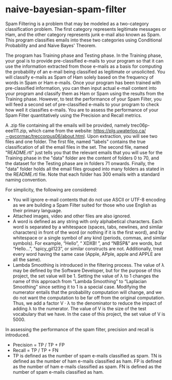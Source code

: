 # naive-bayesian-spam-filter

Spam Filtering is a problem that may be modeled as a two-category classification problem. The first category represents
legitimate messages or Ham, and the other category represents junk e-mail also known as Spam. This program classifies emails into these two categories using Conditional Probability and and Naive Bayes' Theorem.

The program has Training phase and Testing phase. In the Training phase, your goal is to provide pre-classified e-mails to your program so that it can use the information extracted from those e-mails as a basis for computing the probability of an e-mail being classified as legitimate or unsolicited. You will classify e-mails as Spam of Ham solely based on the frequency of words in Spam or Ham e-mails. Once your program has been trained with pre-classified information, you can then input actual e-mail content into your program and classify them as Ham or Spam using the results from the Training phase. However, to test the performance of your Spam Filter, you will feed a second set of pre-classified e-mails to your program to check how well it classifies e-mails. You are to assess the performance of your Spam Filter quantitatively using the Precision and Recall metrics.

A .zip file containing all the emails will be provided, namely trec06p-eee111.zip, which came from the website: https://plg.uwaterloo.ca/∼gvcormac/treccorpus06/about.html. Upon extraction, you will see two files and one folder. The first file, named "labels" contains the true classification of all the email files in the set. The second file, named "README.rtl" just tells you that the relevant emails that you will use for the Training phase in the "data" folder are the content of folders 0 to 70, and the dataset for the Testing phase are in folders 71 onwards. Finally, the "data" folder holds all the email files grouped into many folders as stated in the README.rtl file. Note that each folder has 300 emails with a standard naming convention.

For simplicity, the following are considered:
- You will ignore e-mail contents that do not use ASCII or UTF-8 encoding as we are building a Spam Filter suited for those who use English as their primary language.
- Attached images, video and other files are also ignored.
- A word is defined as any string with only alphabetical characters. Each word is separated by a whitespace (spaces, tabs, newlines, and similar characters) in front of the word (or nothing if it is the first word), and by whitespace or a single symbol of any kind (periods, commas, and similar symbols). For example, “Hello”, “ XDXB! ”, and “NBSP&” are words, but “Hello...”, “spicy_gil123”, or similar constructs are not. Additionally, treat every word having the same case (Apple, APple, apple and APPLE are all the same).
- Lambda Smoothing is introduced in the filtering process. The value of λ may be defined by the Software Developer, but for the purpose of this project, the set value will be 1. Setting the value of λ to 1 changes the name of this approach from “Lambda Smoothing” to “Laplacian Smoothing” since setting it to 1 is a special case. Modifying the numerator entails that the probability computation will change, and we do not want the computation to be far off from the original computation. Thus, we add a factor V · λ to the denominator to reduce the impact of adding λ to the numerator. The value of V is the size of the test vocabulary that we have. In the case of this project, the set value of V is 5000.

In assessing the performance of the spam filter, precision and recall is introduced. 
- Precision = TP / TP + FP
- Recall = TP / TP + FN
- TP is defined as the number of spam e-mails classified as spam. TN is defined as the number of ham
e-mails classified as ham. FP is defined as the number of ham e-mails classified as spam. FN is defined as
the number of spam e-mails classified as ham.
